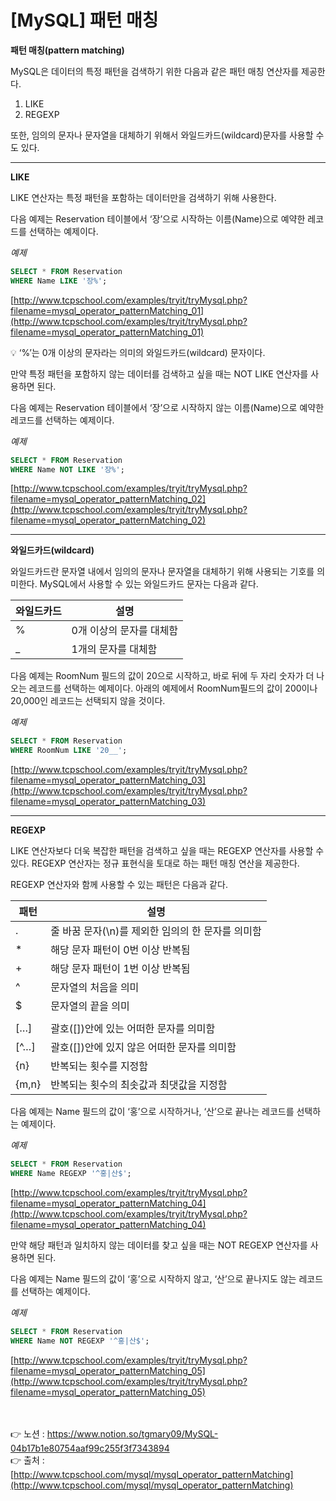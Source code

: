 # [**MySQL] 패턴 매칭**

**패턴 매칭(pattern matching)**

MySQL은 데이터의 특정 패턴을 검색하기 위한 다음과 같은 패턴 매칭 연산자를 제공한다.

1. LIKE
2. REGEXP

또한, 임의의 문자나 문자열을 대체하기 위해서 와일드카드(wildcard)문자를 사용할 수도 있다.

---

**LIKE**

LIKE 연산자는 특정 패턴을 포함하는 데이터만을 검색하기 위해 사용한다.

다음 예제는 Reservation 테이블에서 ‘장’으로 시작하는 이름(Name)으로 예약한 레코드를 선택하는 예제이다.

*예제*

```sql
SELECT * FROM Reservation
WHERE Name LIKE '장%';
```

[http://www.tcpschool.com/examples/tryit/tryMysql.php?filename=mysql_operator_patternMatching_01](http://www.tcpschool.com/examples/tryit/tryMysql.php?filename=mysql_operator_patternMatching_01)

<aside>
💡 ‘%’는 0개 이상의 문자라는 의미의 와일드카드(wildcard) 문자이다.

</aside>

만약 특정 패턴을 포함하지 않는 데이터를 검색하고 싶을 때는 NOT LIKE 연산자를 사용하면 된다. 

다음 예제는 Reservation 테이블에서 ‘장’으로 시작하지 않는 이름(Name)으로 예약한 레코드를 선택하는 예제이다.

*예제*

```sql
SELECT * FROM Reservation
WHERE Name NOT LIKE '장%';
```

[http://www.tcpschool.com/examples/tryit/tryMysql.php?filename=mysql_operator_patternMatching_02](http://www.tcpschool.com/examples/tryit/tryMysql.php?filename=mysql_operator_patternMatching_02)

---

**와일드카드(wildcard)**

와일드카드란 문자열 내에서 임의의 문자나 문자열을 대체하기 위해 사용되는 기호를 의미한다. MySQL에서 사용할 수 있는 와일드카드 문자는 다음과 같다.

| 와일드카드 | 설명 |
| --- | --- |
| % | 0개 이상의 문자를 대체함 |
| _ | 1개의 문자를 대체함 |

다음 예제는 RoomNum 필드의 값이 20으로 시작하고, 바로 뒤에 두 자리 숫자가 더 나오는 레코드를 선택하는 예제이다. 아래의 예제에서 RoomNum필드의 값이 200이나 20,000인 레코드는 선택되지 않을 것이다.

*예제*

```sql
SELECT * FROM Reservation
WHERE RoomNum LIKE '20__';
```

[http://www.tcpschool.com/examples/tryit/tryMysql.php?filename=mysql_operator_patternMatching_03](http://www.tcpschool.com/examples/tryit/tryMysql.php?filename=mysql_operator_patternMatching_03)

---

**REGEXP**

LIKE 연산자보다 더욱 복잡한 패턴을 검색하고 싶을 때는 REGEXP 연산자를 사용할 수 있다. 
REGEXP 연산자는 정규 표현식을 토대로 하는 패턴 매칭 연산을 제공한다.

REGEXP 연산자와 함께 사용할 수 있는 패턴은 다음과 같다.

| 패턴 | 설명 |
| --- | --- |
| . | 줄 바꿈 문자(\n)를 제외한 임의의 한 문자를 의미함 |
| * | 해당 문자 패턴이 0번 이상 반복됨 |
| + | 해당 문자 패턴이 1번 이상 반복됨 |
| ^ | 문자열의 처음을 의미 |
| $ | 문자열의 끝을 의미 |
| | | 선택을 의미함 (OR) |
| […] | 괄호([])안에 있는 어떠한 문자를 의미함 |
| [^…] | 괄호([])안에 있지 않은 어떠한 문자를 의미함 |
| {n} | 반복되는 횟수를 지정함 |
| {m,n} | 반복되는 횟수의 최솟값과 최댓값을 지정함 |

다음 예제는 Name 필드의 값이 ‘홍’으로 시작하거나, ‘산’으로 끝나는 레코드를 선택하는 예제이다.

*예제*

```sql
SELECT * FROM Reservation
WHERE Name REGEXP '^홍|산$';
```

[http://www.tcpschool.com/examples/tryit/tryMysql.php?filename=mysql_operator_patternMatching_04](http://www.tcpschool.com/examples/tryit/tryMysql.php?filename=mysql_operator_patternMatching_04)

만약 해당 패턴과 일치하지 않는 데이터를 찾고 싶을 때는 NOT REGEXP 연산자를 사용하면 된다. 

다음 예제는 Name 필드의 값이 ‘홍’으로 시작하지 않고, ‘산’으로 끝나지도 않는 레코드를 선택하는 예제이다.

*예제*

```sql
SELECT * FROM Reservation
WHERE Name NOT REGEXP '^홍|산$';
```

[http://www.tcpschool.com/examples/tryit/tryMysql.php?filename=mysql_operator_patternMatching_05](http://www.tcpschool.com/examples/tryit/tryMysql.php?filename=mysql_operator_patternMatching_05)

<br><br>
👉 노션 : https://www.notion.so/tgmary09/MySQL-04b17b1e80754aaf99c255f3f7343894
<br>
👉 출처 : [http://www.tcpschool.com/mysql/mysql_operator_patternMatching](http://www.tcpschool.com/mysql/mysql_operator_patternMatching)

